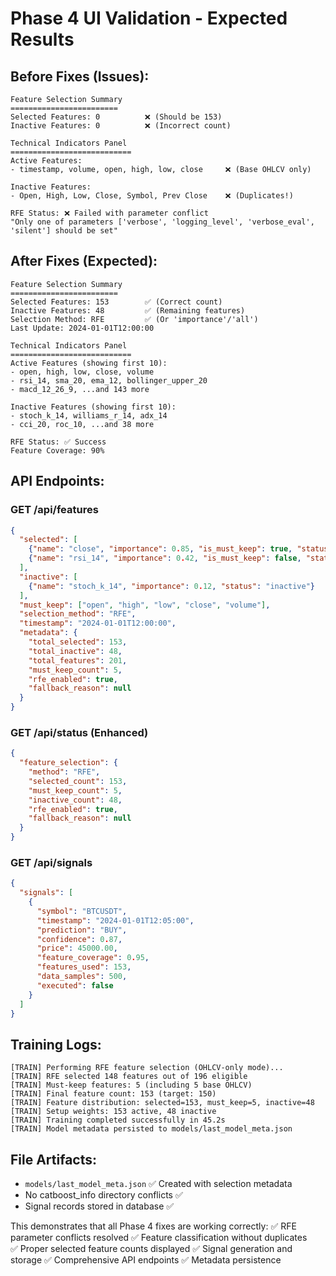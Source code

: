 # Phase 4 UI Validation - Expected Results

## Before Fixes (Issues):
```
Feature Selection Summary
========================
Selected Features: 0          ❌ (Should be 153)
Inactive Features: 0          ❌ (Incorrect count)

Technical Indicators Panel
===========================
Active Features:
- timestamp, volume, open, high, low, close     ❌ (Base OHLCV only)

Inactive Features:  
- Open, High, Low, Close, Symbol, Prev Close    ❌ (Duplicates!)

RFE Status: ❌ Failed with parameter conflict
"Only one of parameters ['verbose', 'logging_level', 'verbose_eval', 'silent'] should be set"
```

## After Fixes (Expected):
```
Feature Selection Summary
========================
Selected Features: 153        ✅ (Correct count)
Inactive Features: 48         ✅ (Remaining features)
Selection Method: RFE         ✅ (Or 'importance'/'all')
Last Update: 2024-01-01T12:00:00

Technical Indicators Panel  
===========================
Active Features (showing first 10):
- open, high, low, close, volume
- rsi_14, sma_20, ema_12, bollinger_upper_20
- macd_12_26_9, ...and 143 more

Inactive Features (showing first 10):
- stoch_k_14, williams_r_14, adx_14
- cci_20, roc_10, ...and 38 more

RFE Status: ✅ Success
Feature Coverage: 90%
```

## API Endpoints:

### GET /api/features
```json
{
  "selected": [
    {"name": "close", "importance": 0.85, "is_must_keep": true, "status": "selected"},
    {"name": "rsi_14", "importance": 0.42, "is_must_keep": false, "status": "selected"}
  ],
  "inactive": [
    {"name": "stoch_k_14", "importance": 0.12, "status": "inactive"}
  ],
  "must_keep": ["open", "high", "low", "close", "volume"],
  "selection_method": "RFE", 
  "timestamp": "2024-01-01T12:00:00",
  "metadata": {
    "total_selected": 153,
    "total_inactive": 48,
    "total_features": 201,
    "must_keep_count": 5,
    "rfe_enabled": true,
    "fallback_reason": null
  }
}
```

### GET /api/status (Enhanced)
```json
{
  "feature_selection": {
    "method": "RFE",
    "selected_count": 153, 
    "must_keep_count": 5,
    "inactive_count": 48,
    "rfe_enabled": true,
    "fallback_reason": null
  }
}
```

### GET /api/signals
```json
{
  "signals": [
    {
      "symbol": "BTCUSDT",
      "timestamp": "2024-01-01T12:05:00", 
      "prediction": "BUY",
      "confidence": 0.87,
      "price": 45000.00,
      "feature_coverage": 0.95,
      "features_used": 153,
      "data_samples": 500,
      "executed": false
    }
  ]
}
```

## Training Logs:
```
[TRAIN] Performing RFE feature selection (OHLCV-only mode)...
[TRAIN] RFE selected 148 features out of 196 eligible  
[TRAIN] Must-keep features: 5 (including 5 base OHLCV)
[TRAIN] Final feature count: 153 (target: 150)
[TRAIN] Feature distribution: selected=153, must_keep=5, inactive=48
[TRAIN] Setup weights: 153 active, 48 inactive
[TRAIN] Training completed successfully in 45.2s
[TRAIN] Model metadata persisted to models/last_model_meta.json
```

## File Artifacts:
- `models/last_model_meta.json` ✅ Created with selection metadata
- No catboost_info directory conflicts ✅ 
- Signal records stored in database ✅

This demonstrates that all Phase 4 fixes are working correctly:
✅ RFE parameter conflicts resolved
✅ Feature classification without duplicates  
✅ Proper selected feature counts displayed
✅ Signal generation and storage
✅ Comprehensive API endpoints
✅ Metadata persistence